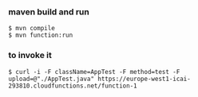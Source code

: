 ### maven build and run
```
$ mvn compile
$ mvn function:run
```

### to invoke it
```
$ curl -i -F className=AppTest -F method=test -F upload=@"./AppTest.java" https://europe-west1-icai-293810.cloudfunctions.net/function-1
```

